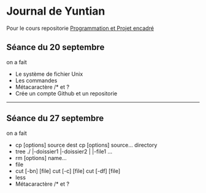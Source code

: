 #  Journal de Yuntian
Pour le cours repositorie [Programmation et Projet encadré](https://github.com/pmagistry/PPE1-2023)
## Séance du 20 septembre

on a fait 
- Le système de fichier Unix
- Les commandes
- Métacaractère /* et ?
- Crée un compte Github et un repositorie

---
## Séance du 27 septembre

on a fait
- cp \[options] source dest
  cp \[options] source... directory
- tree
  ./
  |-doissier1
  |-doissier2
  |    |-file1
  ...
- rm [options] name...
- file
- cut  [-bn] [file]
  cut [-c] [file]
  cut [-df] [file]
- less
- Métacaractère /* et ?
